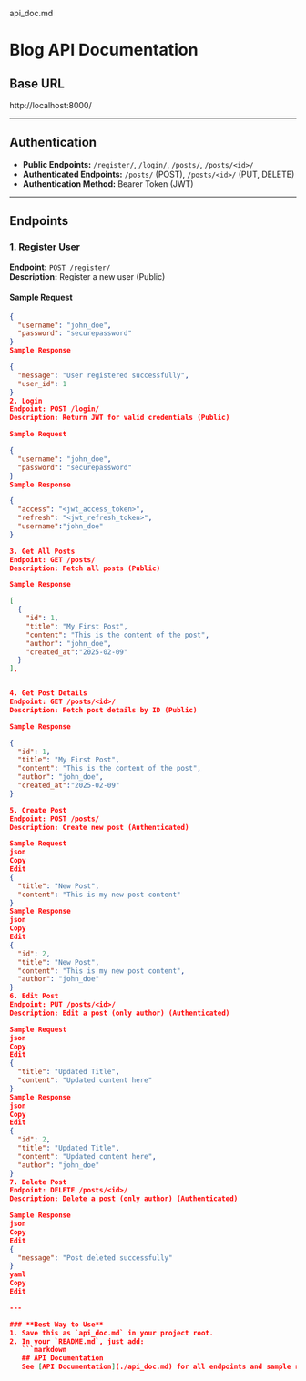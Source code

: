 api_doc.md

# Blog API Documentation

## Base URL

http://localhost:8000/

---

## Authentication

- **Public Endpoints:** `/register/`, `/login/`, `/posts/`, `/posts/<id>/`
- **Authenticated Endpoints:** `/posts/` (POST), `/posts/<id>/` (PUT, DELETE)
- **Authentication Method:** Bearer Token (JWT)

---

## Endpoints

### 1. Register User

**Endpoint:** `POST /register/`  
**Description:** Register a new user (Public)

#### Sample Request

````json
{
  "username": "john_doe",
  "password": "securepassword"
}
Sample Response

{
  "message": "User registered successfully",
  "user_id": 1
}
2. Login
Endpoint: POST /login/
Description: Return JWT for valid credentials (Public)

Sample Request

{
  "username": "john_doe",
  "password": "securepassword"
}
Sample Response

{
  "access": "<jwt_access_token>",
  "refresh": "<jwt_refresh_token>",
  "username":"john_doe"
}

3. Get All Posts
Endpoint: GET /posts/
Description: Fetch all posts (Public)

Sample Response

[
  {
    "id": 1,
    "title": "My First Post",
    "content": "This is the content of the post",
    "author": "john_doe",
    "created_at":"2025-02-09"
  }
],


4. Get Post Details
Endpoint: GET /posts/<id>/
Description: Fetch post details by ID (Public)

Sample Response

{
  "id": 1,
  "title": "My First Post",
  "content": "This is the content of the post",
  "author": "john_doe",
  "created_at":"2025-02-09"
}

5. Create Post
Endpoint: POST /posts/
Description: Create new post (Authenticated)

Sample Request
json
Copy
Edit
{
  "title": "New Post",
  "content": "This is my new post content"
}
Sample Response
json
Copy
Edit
{
  "id": 2,
  "title": "New Post",
  "content": "This is my new post content",
  "author": "john_doe"
}
6. Edit Post
Endpoint: PUT /posts/<id>/
Description: Edit a post (only author) (Authenticated)

Sample Request
json
Copy
Edit
{
  "title": "Updated Title",
  "content": "Updated content here"
}
Sample Response
json
Copy
Edit
{
  "id": 2,
  "title": "Updated Title",
  "content": "Updated content here",
  "author": "john_doe"
}
7. Delete Post
Endpoint: DELETE /posts/<id>/
Description: Delete a post (only author) (Authenticated)

Sample Response
json
Copy
Edit
{
  "message": "Post deleted successfully"
}
yaml
Copy
Edit

---

### **Best Way to Use**
1. Save this as `api_doc.md` in your project root.
2. In your `README.md`, just add:
   ```markdown
   ## API Documentation
   See [API Documentation](./api_doc.md) for all endpoints and sample requests.
````
